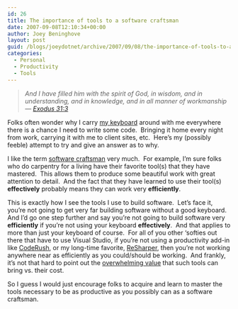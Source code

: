 ```yaml
---
id: 26
title: The importance of tools to a software craftsman
date: 2007-09-08T12:10:34+00:00
author: Joey Beninghove
layout: post
guid: /blogs/joeydotnet/archive/2007/09/08/the-importance-of-tools-to-a-software-craftsman.aspx
categories:
  - Personal
  - Productivity
  - Tools
---
```

> _And I have filled him with the spirit of God, in wisdom, and in understanding, and in knowledge, and in all manner of workmanship &#8212; [Exodus 31:3](http://www.blueletterbible.org/kjv/Exd/Exd031.html#3)_

Folks often wonder why I carry [my keyboard](http://joeydotnet.com/blog/archive/2007/04/26/Some-mouseless-computing-tipstools.aspx) around with me everywhere there is a chance I need to write some code.&nbsp; Bringing it home every night from work, carrying it with me to client sites, etc.&nbsp; Here&#8217;s my (possibly feeble)&nbsp;attempt to try and give an answer as to why.

I like the term [software craftsman](http://codebetter.com/blogs/jeremy.miller/archive/2007/09/02/what-would-you-say-you-do-here.aspx) very much.&nbsp; For example, I&#8217;m sure folks who do carpentry for a living have their favorite tool(s) that they have mastered.&nbsp; This allows them to produce some beautiful work with great attention to detail.&nbsp; And the fact that they have&nbsp;learned to use&nbsp;their tool(s) **effectively**&nbsp;probably means they can work very **efficiently**.

This is exactly how I see the tools I use to build software.&nbsp; Let&#8217;s face it, you&#8217;re not going to get very far building software without a good keyboard.&nbsp; And I&#8217;d go one step further and say you&#8217;re not going to build software very **efficiently** if you&#8217;re not using your keyboard **effectively**.&nbsp; And that applies to more than just your keyboard of course.&nbsp; For all of you other &#8216;softies out there that have to use Visual Studio, if you&#8217;re not using&nbsp;a productivity add-in like [CodeRush](http://www.devexpress.com/Products/NET/IDETools/CodeRush/Index.xml), or my long-time favorite, [ReSharper](http://www.jetbrains.com/resharper/), then you&#8217;re not working anywhere near as efficiently as&nbsp;you could/should be working.&nbsp; And frankly, it&#8217;s not that hard to point out the [overwhelming value](http://blog.eleutian.com/2007/02/10/TheImportanceOfDevelopmentTools.aspx) that such tools can bring vs. their cost.

So I guess I would just encourage folks to acquire and learn to master the tools necessary to be as productive as you possibly can as a software craftsman.&nbsp;
